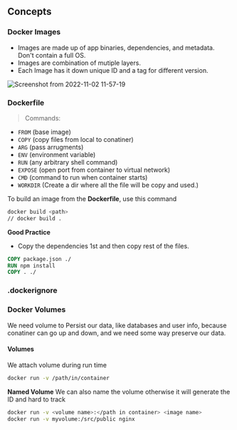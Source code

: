 ## Concepts


### Docker Images

- Images are made up of app binaries, dependencies, and metadata. Don't contain a full OS.
- Images are combination of mutiple layers.
- Each Image has it down unique ID and a tag for different version.

![Screenshot from 2022-11-02 11-57-19](https://user-images.githubusercontent.com/51878265/199414178-d59e8780-c140-4bf1-b27e-7e8f1c723afb.png)

### Dockerfile

> Commands:

- `FROM` (base image)
- `COPY` (copy files from local to conatiner)
- `ARG` (pass arrugments)
- `ENV` (environment variable)
- `RUN` (any arbitrary shell command)
- `EXPOSE` (open port from container to virtual network)
- `CMD` (command to run when container starts) 
- `WORKDIR` (Create a dir where all the file will be copy and used.)

To build an image from the **Dockerfile**, use this command

```bash
docker build <path> 
// docker build .
```

**Good Practice**

- Copy the dependencies 1st and then copy rest of the files.

```Dockerfile
COPY package.json ./
RUN npm install
COPY . ./
```

### .dockerignore


### Docker Volumes

We need volume to Persist our data, like databases and user info, because conatiner can go up and down, and we need some way preserve our data.

#### Volumes

We attach volume during run time

```bash
docker run -v /path/in/container
```

**Named Volume**
We can also name the volume otherwise it will generate the ID and hard to track

```bash
docker run -v <volume name>:</path in container> <image name>
docker run -v myvolume:/src/public nginx
```

